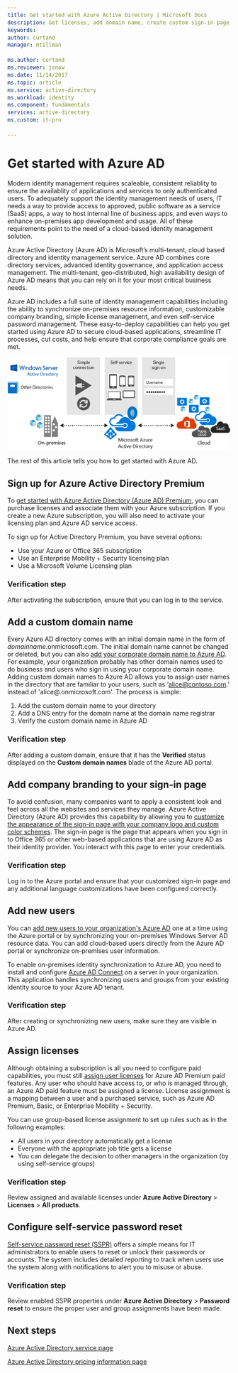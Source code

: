 ```yaml
---
title: Get started with Azure Active Directory | Microsoft Docs
description: Get licenses, add domain name, create custom sign-in page, and add self-service password reset in Azure Active Diretory
keywords:
author: curtand
manager: mtillman

ms.author: curtand
ms.reviewer: jsnow
ms.date: 11/14/2017
ms.topic: article
ms.service: active-directory
ms.workload: identity
ms.component: fundamentals
services: active-directory
ms.custom: it-pro

---
```


# Get started with Azure AD
Modern identity management requires scaleable, consistent reliablity to ensure the availablity of applications and services to only authenticated users. To adequately support the identity management needs of users, IT needs a way to provide access to approved, public software as a service (SaaS) apps, a way to host internal line of business apps, and even ways to enhance on-premises app development and usage. All of these requirements point to the need of a cloud-based identity management solution.      

Azure Active Directory (Azure AD) is Microsoft’s multi-tenant, cloud based directory and identity management service. Azure AD combines core directory services, advanced identity governance, and application access management. The multi-tenant, geo-distributed, high availability design of Azure AD means that you can rely on it for your most critical business needs.

Azure AD includes a full suite of identity management capabilities including the ability to synchronize on-premises resource information, customizable company branding, simple license management, and even self-service password management. These easy-to-deploy capabilities can help you get started using Azure AD to secure cloud-based applications, streamline IT processes, cut costs, and help ensure that corporate compliance goals are met.

![Azure AD ](./media/get-started-azure-ad/Azure_Active_Directory.png)

The rest of this article tells you how to get started with Azure AD. 

## Sign up for Azure Active Directory Premium
To [get started with Azure Active Directory (Azure AD) Premium](../active-directory-get-started-premium.md), you can purchase licenses and associate them with your Azure subscription. If you create a new Azure subscription, you will also need to activate your licensing plan and Azure AD service access. 

To sign up for Active Directory Premium, you have several options: 

- Use your Azure or Office 365 subscription
- Use an Enterprise Mobility + Security licensing plan
- Use a Microsoft Volume Licensing plan

### Verification step
After activating the subscription, ensure that you can log in to the service.

## Add a custom domain name
Every Azure AD directory comes with an initial domain name in the form of *domainname*.onmicrosoft.com. The initial domain name cannot be changed or deleted, but you can also [add your corporate domain name to Azure AD](add-custom-domain.md). For example, your organization probably has other domain names used to do business and users who sign in using your corporate domain name. Adding custom domain names to Azure AD allows you to assign user names in the directory that are familiar to your users, such as ‘alice@contoso.com.’ instead of 'alice@.onmicrosoft.com'. The process is simple:

1. Add the custom domain name to your directory
2. Add a DNS entry for the domain name at the domain name registrar
3. Verify the custom domain name in Azure AD

### Verification step
After adding a custom domain, ensure that it has the **Verified** status displayed on the **Custom domain names** blade of the Azure AD portal.

## Add company branding to your sign-in page 
To avoid confusion, many companies want to apply a consistent look and feel across all the websites and services they manage. Azure Active Directory (Azure AD) provides this capability by allowing you to [customize the appearance of the sign-in page with your company logo and custom color schemes](customize-branding.md). The sign-in page is the page that appears when you sign in to Office 365 or other web-based applications that are using Azure AD as their identity provider. You interact with this page to enter your credentials.

### Verification step
Log in to the Azure portal and ensure that your customized sign-in page and any additional language customizations have been configured correctly. 

## Add new users
You can [add new users to your organization's Azure AD](add-users-azure-active-directory.md) one at a time using the Azure portal or by synchronizing your on-premises Windows Server AD resource data. You can add cloud-based users directly from the Azure AD portal or synchronize on-premises user information.

To enable on-premises identity synchronization to Azure AD, you need to install and configure [Azure AD Connect](https://docs.microsoft.com/azure/active-directory/connect/active-directory-aadconnect) on a server in your organization. This application handles synchronizing users and groups from your existing identity source to your Azure AD tenant.

### Verification step
After creating or synchronizing new users, make sure they are visible in Azure AD.

## Assign licenses
Although obtaining a subscription is all you need to configure paid capabilities, you must still [assign user licenses](../license-users-groups.md) for Azure AD Premium paid features. Any user who should have access to, or who is managed through, an Azure AD paid feature must be assigned a license. License assignment is a mapping between a user and a purchased service, such as Azure AD Premium, Basic, or Enterprise Mobility + Security.

You can use group-based license assignment to set up rules such as in the following examples:

- All users in your directory automatically get a license
- Everyone with the appropriate job title gets a license
- You can delegate the decision to other managers in the organization (by using self-service groups)

### Verification step
Review assigned and available licenses under **Azure Active Directory** > **Licenses** > **All products**.

## Configure self-service password reset
[Self-service password reset (SSPR)](../authentication/quickstart-sspr.md) offers a simple means for IT administrators to enable users to reset or unlock their passwords or accounts. The system includes detailed reporting to track when users use the system along with notifications to alert you to misuse or abuse.

### Verification step
Review enabled SSPR properties under **Azure Active Directory** > **Password reset** to ensure the proper user and group assignments have been made. 


## Next steps
[Azure Active Directory service page](https://azure.microsoft.com/services/active-directory/)

[Azure Active Directory pricing information page](https://azure.microsoft.com/pricing/details/active-directory/)